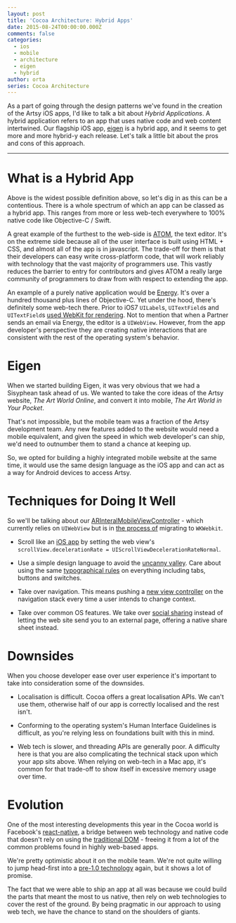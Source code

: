 ```yaml
---
layout: post
title: 'Cocoa Architecture: Hybrid Apps'
date: 2015-08-24T00:00:00.000Z
comments: false
categories:
  - ios
  - mobile
  - architecture
  - eigen
  - hybrid
author: orta
series: Cocoa Architecture
---
```


As a part of going through the design patterns we've found in the creation of the Artsy iOS apps, I'd like to talk a bit about _Hybrid Applications_. A hybrid application refers to an app that uses native code and web content intertwined. Our flagship iOS app, [eigen](https://github.com/artsy/eigen) is a hybrid app, and it seems to get more and more hybrid-y each release. Let's talk a little bit about the pros and cons of this approach.

<!-- more -->
--------------------------------------------------------------------------------

# What is a Hybrid App
Above is the widest possible definition above, so let's dig in as this can be a contentious. There is a whole spectrum of which an app can be classed as a hybrid app. This ranges from more or less web-tech everywhere to 100% native code like Objective-C / Swift.

A great example of the furthest to the web-side is [ATOM](https://atom.io), the text editor. It's on the extreme side because all of the user interface is built using HTML + CSS, and almost all of the app is in javascript. The trade-off for them is that their developers can easy write cross-platform code, that will work reliably with technology that the vast majority of programmers use. This vastly reduces the barrier to entry for contributors and gives ATOM a really large community of programmers to draw from with respect to extending the app.

An example of a purely native application would be [Energy](https://github.com/artsy/energy/). It's over a hundred thousand plus lines of Objective-C. Yet under the hood, there's definitely some web-tech there. Prior to iOS7 `UILabel`s, `UITextField`s and `UITextField`s [used WebKit for rendering](http://www.objc.io/issues/5-ios7/getting-to-know-textkit/). Not to mention that when a Partner sends an email via Energy, the editor is a `UIWebView`. However, from the app developer's perspective they are creating native interactions that are consistent with the rest of the operating system's behavior.

# Eigen
When we started building Eigen, it was very obvious that we had a Sisyphean task ahead of us. We wanted to take the core ideas of the Artsy website,  _The Art World Online_, and convert it into mobile, _The Art World in Your Pocket_.

That's not impossible, but the mobile team was a fraction of the Artsy development team. Any new features added to the website would need a mobile equivalent, and given the speed in which web developer's can ship, we'd need to outnumber them to stand a chance at keeping up.

So, we opted for building a highly integrated mobile website at the same time, it would use the same design language as the iOS app and can act as a way for Android devices to access Artsy.

# Techniques for Doing It Well
So we'll be talking about our [ARInteralMobileViewController](https://github.com/artsy/eigen/blob/6bb44a01c1b23fb8e92c645c3091fd33725743c3/Artsy/View_Controllers/Web_Browsing/ARInternalMobileWebViewController.m) - which currently relies on `UIWebView` but is in [the process of](https://github.com/artsy/eigen/pull/606) migrating to `WKWebkit`.

- Scroll like an [iOS app](https://github.com/artsy/eigen/blob/6bb44a01c1b23fb8e92c645c3091fd33725743c3/Artsy/View_Controllers/Web_Browsing/ARExternalWebBrowserViewController.m#L39) by setting the web view's `scrollView.decelerationRate = UIScrollViewDecelerationRateNormal`.

- Use a simple design language to avoid the [uncanny valley](http://tvtropes.org/pmwiki/pmwiki.php/Main/UncannyValley). Care about using the same [typographical rules](https://github.com/artsy/Artsy-UILabels) on everything including tabs, buttons and switches.

- Take over navigation. This means pushing a [new view controller](https://github.com/artsy/eigen/blob/6bb44a01c1b23fb8e92c645c3091fd33725743c3/Artsy/View_Controllers/Web_Browsing/ARInternalMobileWebViewController.m#L180) on the navigation stack every time a user intends to change context.

- Take over common OS features. We take over [social sharing](https://github.com/artsy/eigen/blob/master/Artsy/View_Controllers/Web_Browsing/ARInternalMobileWebViewController.m#L184-L190)  instead of letting the web site send you to an external page, offering a native share sheet instead.

# Downsides
When you choose developer ease over user experience it's important to take into consideration some of the downsides.

- Localisation is difficult. Cocoa offers a great localisation APIs. We can't use them, otherwise half of our app is correctly localised and the rest isn't.

- Conforming to the operating system's Human Interface Guidelines is difficult, as you're relying less on foundations built with this in mind.

- Web tech is slower, and threading APIs are generally poor. A difficulty here is that you are also complicating the technical stack upon which your app sits above. When relying on web-tech in a Mac app, it's common for that trade-off to show itself in excessive memory usage over time.

# Evolution
One of the most interesting developments this year in the Cocoa world is Facebook's [react-native](https://cocoapods.org/pods/React), a bridge between web technology and native code that doesn't rely on using the [traditional DOM](http://www.quirksmode.org/dom/intro.html) - freeing it from a lot of the common problems found in highly web-based apps.

We're pretty optimistic about it on the mobile team. We're not quite willing to jump head-first into a [pre-1.0 technology](https://artsy.github.io/blog/2014/11/13/eidolon-retrospective/) again, but it shows a lot of promise.

The fact that we were able to ship an app at all was because we could build the parts that meant the most to us native, then rely on web technologies to cover the rest of the ground. By being pragmatic in our approach to using web tech, we have the chance to stand on the shoulders of giants.
